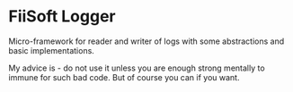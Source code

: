 # FiiSoft Logger

Micro-framework for reader and writer of logs with some abstractions and basic implementations.

My advice is - do not use it unless you are enough strong mentally to immune for such bad code. 
But of course you can if you want.
